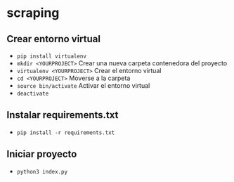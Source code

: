 # scraping

## Crear entorno virtual
- `pip install virtualenv`
- `mkdir <YOURPROJECT>` Crear una nueva carpeta contenedora del proyecto
- `virtualenv <YOURPROJECT>` Crear el entorno virtual
- `cd <YOURPROJECT>` Moverse a la carpeta
- `source bin/activate` Activar el entorno virtual
- `deactivate`

## Instalar requirements.txt
- `pip install -r requirements.txt`

## Iniciar proyecto
- `python3 index.py`